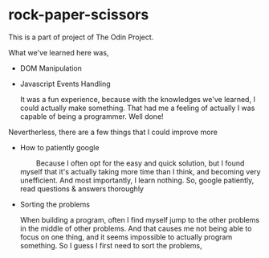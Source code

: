 # rock-paper-scissors

This is a part of project of The Odin Project.

What we've learned here was,
* DOM Manipulation
* Javascript Events Handling

  It was a fun experience, because with the knowledges we've learned,
  I could actually make something.
  That had me a feeling of actually I was capable of being a programmer.
  Well done!

Nevertherless, there are a few things that I could improve more
* How to patiently google

            Because I often opt for the easy and quick solution, but I found myself that
    it's actually taking more time than I think, and becoming very unefficient.
    And most importantly, I learn nothing. So, google patiently, read questions & answers thoroughly

* Sorting the problems

    When building a program, often I find myself jump to the other problems in the middle
of other problems. And that causes me not being able to focus on one thing, and it seems
impossible to actually program something. So I guess I first need to sort the problems,

